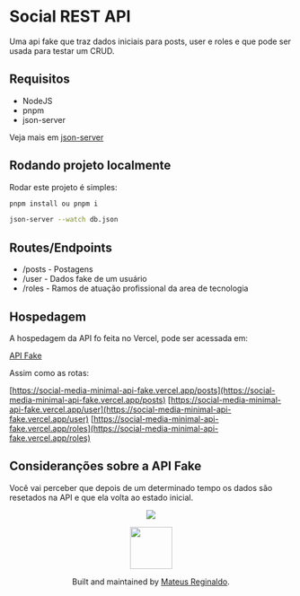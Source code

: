 # Social REST API

Uma api fake que traz dados iniciais para posts, user e roles e que pode ser usada para testar um CRUD.

## Requisitos

- NodeJS
- pnpm
- json-server

Veja mais em [json-server](https://github.com/typicode/json-server/tree/v0?tab=readme-ov-file#getting-started)

## Rodando projeto localmente

Rodar este projeto é simples:

```sh
pnpm install ou pnpm i
```

```sh
json-server --watch db.json
```

## Routes/Endpoints

- /posts - Postagens
- /user - Dados fake de um usuário
- /roles - Ramos de atuação profissional da area de tecnologia

## Hospedagem

A hospedagem da API fo feita no Vercel, pode ser acessada em:

[API Fake](https://social-media-minimal-api-fake.vercel.app/)

Assim como as rotas: 

[https://social-media-minimal-api-fake.vercel.app/posts](https://social-media-minimal-api-fake.vercel.app/posts)
[https://social-media-minimal-api-fake.vercel.app/user](https://social-media-minimal-api-fake.vercel.app/user)
[https://social-media-minimal-api-fake.vercel.app/roles](https://social-media-minimal-api-fake.vercel.app/roles)

## Consideranções sobre a API Fake

Você vai perceber que depois de um determinado tempo os dados são resetados na API e que ela volta ao estado inicial.

<p align="center"><img  src="https://user-images.githubusercontent.com/51330232/197884349-fec3877b-df77-4467-bd89-7d39a435530a.png"/></p>

<div align="center">
    <img width="75px" src="https://scontent.cdninstagram.com/v/t39.30808-6/410252134_18391801138066325_1508734687614870344_n.jpg?stp=dst-jpg_e35&efg=eyJ2ZW5jb2RlX3RhZyI6ImltYWdlX3VybGdlbi4xNDQweDE0NDAuc2RyLmYzMDgwOCJ9&_nc_ht=scontent.cdninstagram.com&_nc_cat=105&_nc_ohc=lRiQjY5Fw8YQ7kNvgEau2Cs&edm=APs17CUAAAAA&ccb=7-5&ig_cache_key=MzI1OTk2NTgxODY0NDUwNjc4Mw%3D%3D.2-ccb7-5&oh=00_AYBQs0a7pdtY637dcL0rhSmQAwQC4YCvGLAlRqHIw_Ug3A&oe=6645F5B3&_nc_sid=10d13b">
  <p align="center">
    Built and maintained by <a href="https://www.linkedin.com/in/mateusreginaldo/">Mateus Reginaldo</a>.
  </p>
</div>
